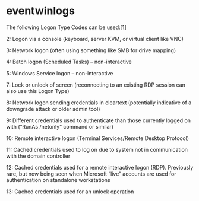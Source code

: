 # eventwinlogs

The following Logon Type Codes can be used:[1]

2: Logon via a console (keyboard, server KVM, or virtual client like VNC)

3: Network logon (often using something like SMB for drive mapping)

4: Batch logon (Scheduled Tasks) – non-interactive

5: Windows Service logon – non-interactive

7: Lock or unlock of screen (reconnecting to an existing RDP session can also use this Logon Type)

8: Network logon sending credentials in cleartext (potentially indicative of a downgrade attack or older admin tool)

9: Different credentials used to authenticate than those currently logged on with (“RunAs /netonly” command or similar)

10: Remote interactive logon (Terminal Services/Remote Desktop Protocol)

11: Cached credentials used to log on due to system not in communication with the domain controller

12: Cached credentials used for a remote interactive logon (RDP). Previously rare, but now being seen when Microsoft “live” accounts are used for authentication on standalone workstations

13: Cached credentials used for an unlock operation
